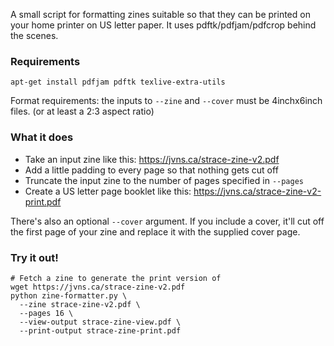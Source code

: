 A small script for formatting zines suitable so that they can be printed on your home printer on US letter paper.
It uses pdftk/pdfjam/pdfcrop behind the scenes.

### Requirements

```
apt-get install pdfjam pdftk texlive-extra-utils 
```

Format requirements: the inputs to `--zine` and `--cover` must be 4inchx6inch files. (or at least a
2:3 aspect ratio)

### What it does

* Take an input zine like this: https://jvns.ca/strace-zine-v2.pdf
* Add a little padding to every page so that nothing gets cut off
* Truncate the input zine to the number of pages specified in `--pages`
* Create a US letter page booklet like this: https://jvns.ca/strace-zine-v2-print.pdf

There's also an optional `--cover` argument. If you include a cover, it'll cut off the first page of your zine and replace
it with the supplied cover page.

### Try it out!

```
# Fetch a zine to generate the print version of
wget https://jvns.ca/strace-zine-v2.pdf
python zine-formatter.py \
  --zine strace-zine-v2.pdf \
  --pages 16 \
  --view-output strace-zine-view.pdf \
  --print-output strace-zine-print.pdf
```
